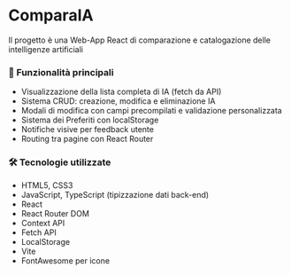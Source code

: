 # ComparaIA

Il progetto è una Web-App React di comparazione e catalogazione delle intelligenze artificiali


### 🚀 Funzionalità principali

- Visualizzazione della lista completa di IA (fetch da API)
- Sistema CRUD: creazione, modifica e eliminazione IA
- Modali di modifica con campi precompilati e validazione personalizzata
- Sistema dei Preferiti con localStorage
- Notifiche visive per feedback utente
- Routing tra pagine con React Router


### 🛠️ Tecnologie utilizzate

- HTML5, CSS3
- JavaScript, TypeScript (tipizzazione dati back-end)
- React
- React Router DOM
- Context API
- Fetch API
- LocalStorage
- Vite
- FontAwesome per icone
